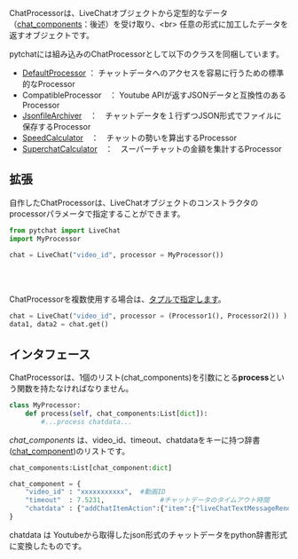 ChatProcessorは、LiveChatオブジェクトから定型的なデータ（[chat_components](https://github.com/taizan-hokuto/pytchat/wiki/chat_component:)：後述）を受け取り、<br>
任意の形式に加工したデータを返すオブジェクトです。

pytchatには組み込みのChatProcessorとして以下のクラスを同梱しています。
+ [DefaultProcessor](https://github.com/taizan-hokuto/pytchat/wiki/DefaultProcessor_) ： チャットデータへのアクセスを容易に行うための標準的なProcessor
+ CompatibleProcessor　： Youtube APIが返すJSONデータと互換性のあるProcessor
+ [JsonfileArchiver](https://github.com/taizan-hokuto/pytchat/wiki/JsonfileArchiver_)　：　チャットデータを１行ずつJSON形式でファイルに保存するProcessor
+ [SpeedCalculator](https://github.com/taizan-hokuto/pytchat/wiki/SpeedCalculator_)　：　チャットの勢いを算出するProcessor
+ [SuperchatCalculator](https://github.com/taizan-hokuto/pytchat/wiki/SuperchatCalculator_)　：　スーパーチャットの金額を集計するProcessor


## 拡張
自作したChatProcessorは、LiveChatオブジェクトのコンストラクタのprocessorパラメータで指定することができます。

```python
from pytchat import LiveChat
import MyProcessor

chat = LiveChat("video_id", processor = MyProcessor())
```
<br>
<br>

ChatProcessorを複数使用する場合は、[タプルで指定します](https://github.com/taizan-hokuto/pytchat/wiki/%E8%A4%87%E6%95%B0%E3%81%AEChat-Processor%E3%82%92%E5%90%8C%E6%99%82%E3%81%AB%E4%BD%BF%E7%94%A8%E3%81%99%E3%82%8B)。

```python
chat = LiveChat("video_id", processor = (Processor1(), Processor2()) )
data1, data2 = chat.get()
```
## インタフェース

ChatProcessorは、1個のリスト(chat_components)を引数にとる**process**という関数を持たなければなりません。

```python
class MyProcessor:
    def process(self, chat_components:List[dict]):
        #...process chatdata...
```

_chat_components_ は、video_id、timeout、chatdataをキーに持つ辞書([chat_component](https://github.com/taizan-hokuto/pytchat/wiki/chat_component-:))のリストです。
```python
chat_components:List[chat_component:dict]

chat_component = {
    "video_id" : "xxxxxxxxxxx",  #動画ID
    "timeout"  : 7.5231,              #チャットデータのタイムアウト時間
    "chatdata" : {"addChatItemAction":{"item":{"liveChatTextMessageRenderer":[......}}} #Youtubeから取得したチャットデータ
}
```

chatdata は Youtubeから取得したjson形式のチャットデータをpython辞書形式に変換したものです。


